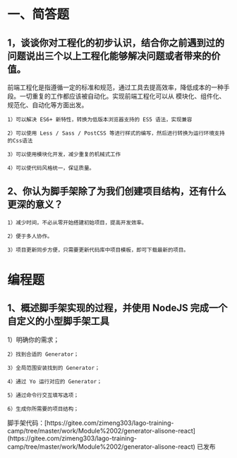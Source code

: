 # 一、简答题
## 1，谈谈你对工程化的初步认识，结合你之前遇到过的问题说出三个以上工程化能够解决问题或者带来的价值。
<p>
    前端工程化是指遵循一定的标准和规范，通过工具去提高效率，降低成本的一种手段。一切重复的工作都应该被自动化。实现前端工程化可以从 模块化、组件化、规范化、自动化等方面出发。

    1）可以解决 ES6+ 新特性，转换为低版本浏览器支持的 ES5 语法，实现兼容

    2）可以使用 Less / Sass / PostCSS 等进行样式的编写，然后进行转换为运行环境支持的Css语法

    3）可以使用模块化开发，减少重复的机械式工作

    4）可以使代码风格统一，保证质量。
</p>

## 2、你认为脚手架除了为我们创建项目结构，还有什么更深的意义？
<p>

    1）减少时间，不必从零开始搭建初始项目，提高开发效率。

    2）便于多人协作。

    3）项目更新同步方便，只需要更新代码库中项目模板，即可下载最新的项目。
</p>


# 编程题
## 1、概述脚手架实现的过程，并使用 NodeJS 完成一个自定义的小型脚手架工具
<p>
    1）明确你的需求；
    
    2）找到合适的 Generator；
    
    3）全局范围安装找到的 Generator；
    
    4）通过 Yo 运行对应的 Generator；
    
    5）通过命令行交互填写选项；
    
    6）生成你所需要的项目结构；
</p>
脚手架代码：[https://gitee.com/zimeng303/lago-training-camp/tree/master/work/Module%2002/generator-alisone-react](https://gitee.com/zimeng303/lago-training-camp/tree/master/work/Module%2002/generator-alisone-react)
已发布